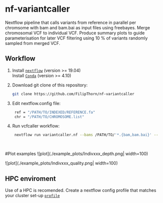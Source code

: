 # nf-variantcaller
Nextflow pipeline that calls variants from reference in parallel per chromsome with bam and bam.bai as input files using freebayes. Merge chromosomal VCF to individual VCF. Produce summary plots to guide parameterisation for later VCF filtering using 10 % of variants randomly sampled from merged VCF.   

## Workflow

1) Install [`nextflow`](https://www.nextflow.io/) (version >= 19.04) \
   Install [`Conda`](https://conda.io/miniconda.html) (version >= 4.10) 

2) Download git clone of this repository:
   ```bash
   git clone https://github.com/FilipThorn/nf-variantcaller
   ```
3) Edit nextflow.config file:
   ```bash
    ref = "/PATH/TO/INDEXED/REFERENCE.fa"
    chr = "/PATH/TO/CHROMOSOME.list"
   ```
4) Run vcfcaller workflow:
   ```bash
    nextflow run variantcaller.nf --bams /PATH/TO/'*.{bam,bam.bai}' --outdir PATH/TO/OUTDIR/
   ```
&nbsp;
&nbsp;
&nbsp;

#Plot examples 
![plot](./example_plots/Indivxxx_depth.png| width=100)

![plot](./example_plots/Indivxxx_quality.png| width=100)

## HPC enviroment
Use of a HPC is recomended. Create a nextflow config profile that matches your cluster set-up [`profile`]( https://www.nextflow.io/docs/latest/config.html#config-profiles)
